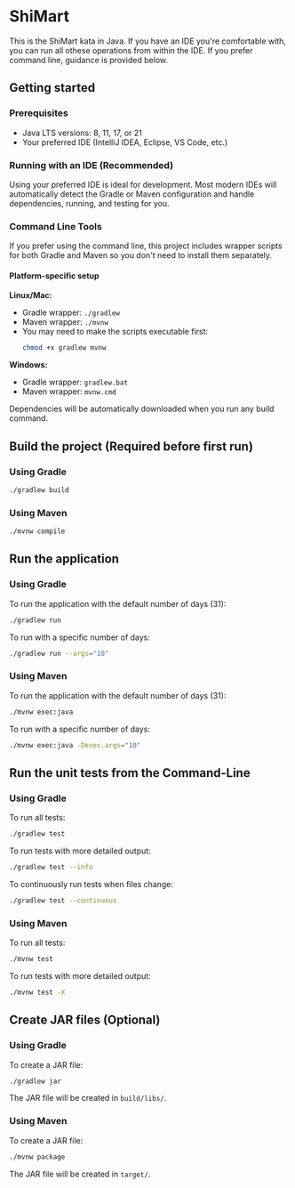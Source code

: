 # ShiMart

This is the ShiMart kata in Java. If you have an IDE you're comfortable with, you can run all othese operations from within the IDE. If you prefer command line, guidance is provided below.

## Getting started

### Prerequisites

- Java LTS versions: 8, 11, 17, or 21
- Your preferred IDE (IntelliJ IDEA, Eclipse, VS Code, etc.)

### Running with an IDE (Recommended)

Using your preferred IDE is ideal for development. Most modern IDEs will automatically detect the Gradle or Maven configuration and handle dependencies, running, and testing for you.

### Command Line Tools

If you prefer using the command line, this project includes wrapper scripts for both Gradle and Maven so you don't need to install them separately. 

#### Platform-specific setup

**Linux/Mac:**
- Gradle wrapper: `./gradlew`
- Maven wrapper: `./mvnw`
- You may need to make the scripts executable first:
  ```sh
  chmod +x gradlew mvnw
  ```

**Windows:**
- Gradle wrapper: `gradlew.bat`
- Maven wrapper: `mvnw.cmd`

Dependencies will be automatically downloaded when you run any build command.

## Build the project (Required before first run)

### Using Gradle

```sh
./gradlew build
```

### Using Maven

```sh
./mvnw compile
```

## Run the application

### Using Gradle

To run the application with the default number of days (31):

```sh
./gradlew run
```

To run with a specific number of days:

```sh
./gradlew run --args="10"
```

### Using Maven

To run the application with the default number of days (31):

```sh
./mvnw exec:java
```

To run with a specific number of days:

```sh
./mvnw exec:java -Dexec.args="10"
```

## Run the unit tests from the Command-Line

### Using Gradle

To run all tests:

```sh
./gradlew test
```

To run tests with more detailed output:

```sh
./gradlew test --info
```

To continuously run tests when files change:

```sh
./gradlew test --continuous
```

### Using Maven

To run all tests:

```sh
./mvnw test
```

To run tests with more detailed output:

```sh
./mvnw test -X
```

## Create JAR files (Optional)

### Using Gradle

To create a JAR file:

```sh
./gradlew jar
```

The JAR file will be created in `build/libs/`.

### Using Maven

To create a JAR file:

```sh
./mvnw package
```

The JAR file will be created in `target/`.
